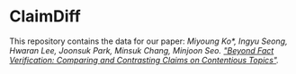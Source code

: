 # ClaimDiff
This repository contains the data for our paper: *Miyoung Ko\*, Ingyu Seong, Hwaran Lee, Joonsuk Park, Minsuk Chang, Minjoon Seo. ["Beyond Fact Verification: Comparing and Contrasting Claims on Contentious Topics"]().*
